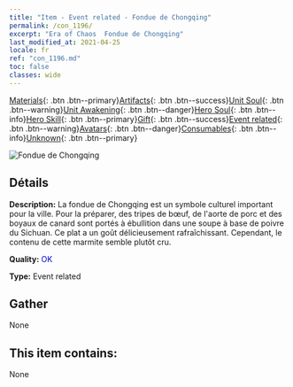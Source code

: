 ```yaml
---
title: "Item - Event related - Fondue de Chongqing"
permalink: /con_1196/
excerpt: "Era of Chaos  Fondue de Chongqing"
last_modified_at: 2021-04-25
locale: fr
ref: "con_1196.md"
toc: false
classes: wide
---
```

 [Materials](/ItemsFR/){: .btn .btn--primary}[Artifacts](/ItemsFR/Artifacts/){: .btn .btn--success}[Unit Soul](/ItemsFR/UnitSoul/){: .btn .btn--warning}[Unit Awakening](/ItemsFR/UnitAwakening/){: .btn .btn--danger}[Hero Soul](/ItemsFR/HeroSoul/){: .btn .btn--info}[Hero Skill](/ItemsFR/HeroSkill/){: .btn .btn--primary}[Gift](/ItemsFR/Gift/){: .btn .btn--success}[Event related](/ItemsFR/Events/){: .btn .btn--warning}[Avatars](/ItemsFR/Avatars/){: .btn .btn--danger}[Consumables](/ItemsFR/Consumables/){: .btn .btn--info}[Unknown](/ItemsFR/Unknown/){: .btn .btn--primary}

 ![Fondue de Chongqing](/images/t/i_81521111.png)

## Détails
 **Description:** La fondue de Chongqing est un symbole culturel important pour la ville. Pour la préparer, des tripes de bœuf, de l'aorte de porc et des boyaux de canard sont portés à ébullition dans une soupe à base de poivre du Sichuan. Ce plat a un goût délicieusement rafraîchissant. Cependant, le contenu de cette marmite semble plutôt cru.

 **Quality:** <span style="color: #0000CD">OK</span>

 **Type:** Event related

## Gather

  None

## This item contains:

  None

